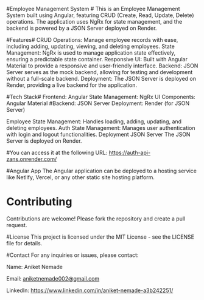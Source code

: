 
 #Employee Management System #
This is an Employee Management System built using Angular, featuring CRUD (Create, Read, Update, Delete) operations. 
The application uses NgRx for state management, and the backend is powered by a JSON Server deployed on Render.

#Features#
CRUD Operations: Manage employee records with ease, including adding, updating, viewing, and deleting employees.
State Management: NgRx is used to manage application state effectively, ensuring a predictable state container.
Responsive UI: Built with Angular Material to provide a responsive and user-friendly interface.
Backend: JSON Server serves as the mock backend, allowing for testing and development without a full-scale backend.
Deployment: The JSON Server is deployed on Render, providing a live backend for the application.

#Tech Stack#
Frontend: Angular
State Management: NgRx
UI Components: Angular Material
#Backend: JSON Server
Deployment: Render (for JSON Server)




Employee State Management: Handles loading, adding, updating, and deleting employees.
Auth State Management: Manages user authentication with login and logout functionalities.
Deployment
JSON Server
The JSON Server is deployed on Render. 

#You can access it at the following URL:
 https://auth-api-zans.onrender.com/



#Angular App
The Angular application can be deployed to a hosting service like Netlify, Vercel, or any other static site hosting platform.



# Contributing
Contributions are welcome! Please fork the repository and create a pull request.

#License
This project is licensed under the MIT License - see the LICENSE file for details.

#Contact
For any inquiries or issues, please contact:

Name: Aniket Nemade

Email: aniketnemade002@gmail.com

LinkedIn: https://www.linkedin.com/in/aniket-nemade-a3b242251/

